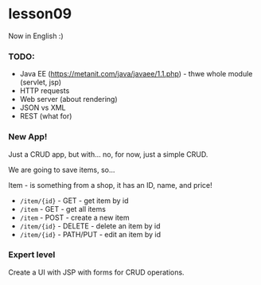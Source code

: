# lesson09

Now in English :)

### TODO:

- Java EE  (https://metanit.com/java/javaee/1.1.php) - thwe whole module (servlet, jsp)
- HTTP requests
- Web server (about rendering)
- JSON vs XML
- REST (what for)

### New App!

Just a CRUD app, but with... no, for now, just a simple CRUD.

We are going to save items, so...

Item - is something from a shop, it has an ID, name, and price!

- `/item/{id}` - GET - get item by id
- `/item` - GET - get all items
- `/item` - POST - create a new item
- `/item/{id}` - DELETE - delete an item by id
- `/item/{id}` - PATH/PUT - edit an item by id

### Expert level

Create a UI with JSP with forms for CRUD operations.
